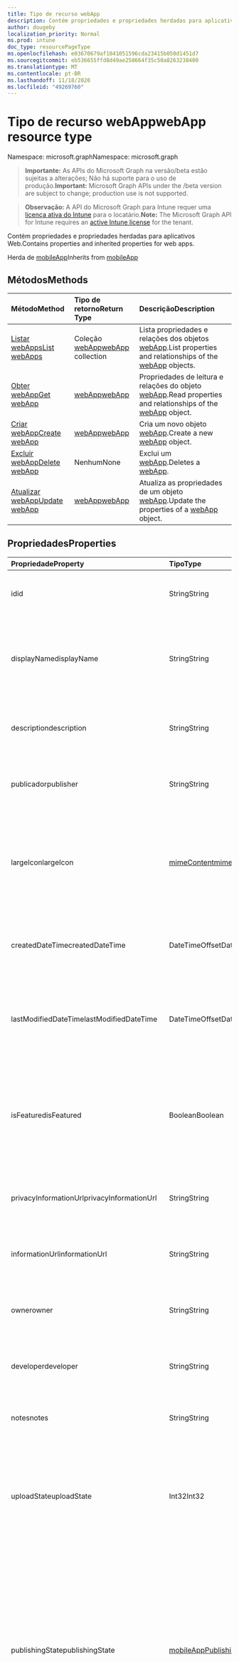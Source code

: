```yaml
---
title: Tipo de recurso webApp
description: Contém propriedades e propriedades herdadas para aplicativos Web.
author: dougeby
localization_priority: Normal
ms.prod: intune
doc_type: resourcePageType
ms.openlocfilehash: e03670679af1041051596cda23415b050d1451d7
ms.sourcegitcommit: eb536655ffd8d49ae258664f35c50a8263238400
ms.translationtype: MT
ms.contentlocale: pt-BR
ms.lasthandoff: 11/18/2020
ms.locfileid: "49269760"
---
```

# <a name="webapp-resource-type"></a><span data-ttu-id="eb47f-103">Tipo de recurso webApp</span><span class="sxs-lookup"><span data-stu-id="eb47f-103">webApp resource type</span></span>

<span data-ttu-id="eb47f-104">Namespace: microsoft.graph</span><span class="sxs-lookup"><span data-stu-id="eb47f-104">Namespace: microsoft.graph</span></span>

> <span data-ttu-id="eb47f-105">**Importante:** As APIs do Microsoft Graph na versão/beta estão sujeitas a alterações; Não há suporte para o uso de produção.</span><span class="sxs-lookup"><span data-stu-id="eb47f-105">**Important:** Microsoft Graph APIs under the /beta version are subject to change; production use is not supported.</span></span>

> <span data-ttu-id="eb47f-106">**Observação:** A API do Microsoft Graph para Intune requer uma [licença ativa do Intune](https://go.microsoft.com/fwlink/?linkid=839381) para o locatário.</span><span class="sxs-lookup"><span data-stu-id="eb47f-106">**Note:** The Microsoft Graph API for Intune requires an [active Intune license](https://go.microsoft.com/fwlink/?linkid=839381) for the tenant.</span></span>

<span data-ttu-id="eb47f-107">Contém propriedades e propriedades herdadas para aplicativos Web.</span><span class="sxs-lookup"><span data-stu-id="eb47f-107">Contains properties and inherited properties for web apps.</span></span>


<span data-ttu-id="eb47f-108">Herda de [mobileApp](../resources/intune-shared-mobileapp.md)</span><span class="sxs-lookup"><span data-stu-id="eb47f-108">Inherits from [mobileApp](../resources/intune-shared-mobileapp.md)</span></span>

## <a name="methods"></a><span data-ttu-id="eb47f-109">Métodos</span><span class="sxs-lookup"><span data-stu-id="eb47f-109">Methods</span></span>
|<span data-ttu-id="eb47f-110">Método</span><span class="sxs-lookup"><span data-stu-id="eb47f-110">Method</span></span>|<span data-ttu-id="eb47f-111">Tipo de retorno</span><span class="sxs-lookup"><span data-stu-id="eb47f-111">Return Type</span></span>|<span data-ttu-id="eb47f-112">Descrição</span><span class="sxs-lookup"><span data-stu-id="eb47f-112">Description</span></span>|
|:---|:---|:---|
|[<span data-ttu-id="eb47f-113">Listar webApps</span><span class="sxs-lookup"><span data-stu-id="eb47f-113">List webApps</span></span>](../api/intune-apps-webapp-list.md)|<span data-ttu-id="eb47f-114">Coleção [webApp](../resources/intune-apps-webapp.md)</span><span class="sxs-lookup"><span data-stu-id="eb47f-114">[webApp](../resources/intune-apps-webapp.md) collection</span></span>|<span data-ttu-id="eb47f-115">Lista propriedades e relações dos objetos [webApp](../resources/intune-apps-webapp.md).</span><span class="sxs-lookup"><span data-stu-id="eb47f-115">List properties and relationships of the [webApp](../resources/intune-apps-webapp.md) objects.</span></span>|
|[<span data-ttu-id="eb47f-116">Obter webApp</span><span class="sxs-lookup"><span data-stu-id="eb47f-116">Get webApp</span></span>](../api/intune-apps-webapp-get.md)|[<span data-ttu-id="eb47f-117">webApp</span><span class="sxs-lookup"><span data-stu-id="eb47f-117">webApp</span></span>](../resources/intune-apps-webapp.md)|<span data-ttu-id="eb47f-118">Propriedades de leitura e relações do objeto [webApp](../resources/intune-apps-webapp.md).</span><span class="sxs-lookup"><span data-stu-id="eb47f-118">Read properties and relationships of the [webApp](../resources/intune-apps-webapp.md) object.</span></span>|
|[<span data-ttu-id="eb47f-119">Criar webApp</span><span class="sxs-lookup"><span data-stu-id="eb47f-119">Create webApp</span></span>](../api/intune-apps-webapp-create.md)|[<span data-ttu-id="eb47f-120">webApp</span><span class="sxs-lookup"><span data-stu-id="eb47f-120">webApp</span></span>](../resources/intune-apps-webapp.md)|<span data-ttu-id="eb47f-121">Cria um novo objeto [webApp](../resources/intune-apps-webapp.md).</span><span class="sxs-lookup"><span data-stu-id="eb47f-121">Create a new [webApp](../resources/intune-apps-webapp.md) object.</span></span>|
|[<span data-ttu-id="eb47f-122">Excluir webApp</span><span class="sxs-lookup"><span data-stu-id="eb47f-122">Delete webApp</span></span>](../api/intune-apps-webapp-delete.md)|<span data-ttu-id="eb47f-123">Nenhum</span><span class="sxs-lookup"><span data-stu-id="eb47f-123">None</span></span>|<span data-ttu-id="eb47f-124">Exclui um [webApp](../resources/intune-apps-webapp.md).</span><span class="sxs-lookup"><span data-stu-id="eb47f-124">Deletes a [webApp](../resources/intune-apps-webapp.md).</span></span>|
|[<span data-ttu-id="eb47f-125">Atualizar webApp</span><span class="sxs-lookup"><span data-stu-id="eb47f-125">Update webApp</span></span>](../api/intune-apps-webapp-update.md)|[<span data-ttu-id="eb47f-126">webApp</span><span class="sxs-lookup"><span data-stu-id="eb47f-126">webApp</span></span>](../resources/intune-apps-webapp.md)|<span data-ttu-id="eb47f-127">Atualiza as propriedades de um objeto [webApp](../resources/intune-apps-webapp.md).</span><span class="sxs-lookup"><span data-stu-id="eb47f-127">Update the properties of a [webApp](../resources/intune-apps-webapp.md) object.</span></span>|

## <a name="properties"></a><span data-ttu-id="eb47f-128">Propriedades</span><span class="sxs-lookup"><span data-stu-id="eb47f-128">Properties</span></span>
|<span data-ttu-id="eb47f-129">Propriedade</span><span class="sxs-lookup"><span data-stu-id="eb47f-129">Property</span></span>|<span data-ttu-id="eb47f-130">Tipo</span><span class="sxs-lookup"><span data-stu-id="eb47f-130">Type</span></span>|<span data-ttu-id="eb47f-131">Descrição</span><span class="sxs-lookup"><span data-stu-id="eb47f-131">Description</span></span>|
|:---|:---|:---|
|<span data-ttu-id="eb47f-132">id</span><span class="sxs-lookup"><span data-stu-id="eb47f-132">id</span></span>|<span data-ttu-id="eb47f-133">String</span><span class="sxs-lookup"><span data-stu-id="eb47f-133">String</span></span>|<span data-ttu-id="eb47f-134">Chave da entidade.</span><span class="sxs-lookup"><span data-stu-id="eb47f-134">Key of the entity.</span></span> <span data-ttu-id="eb47f-135">Herdado de [mobileApp](../resources/intune-shared-mobileapp.md)</span><span class="sxs-lookup"><span data-stu-id="eb47f-135">Inherited from [mobileApp](../resources/intune-shared-mobileapp.md)</span></span>|
|<span data-ttu-id="eb47f-136">displayName</span><span class="sxs-lookup"><span data-stu-id="eb47f-136">displayName</span></span>|<span data-ttu-id="eb47f-137">String</span><span class="sxs-lookup"><span data-stu-id="eb47f-137">String</span></span>|<span data-ttu-id="eb47f-138">O título do aplicativo importado ou definido pelo administrador.</span><span class="sxs-lookup"><span data-stu-id="eb47f-138">The admin provided or imported title of the app.</span></span> <span data-ttu-id="eb47f-139">Herdado de [mobileApp](../resources/intune-shared-mobileapp.md)</span><span class="sxs-lookup"><span data-stu-id="eb47f-139">Inherited from [mobileApp](../resources/intune-shared-mobileapp.md)</span></span>|
|<span data-ttu-id="eb47f-140">description</span><span class="sxs-lookup"><span data-stu-id="eb47f-140">description</span></span>|<span data-ttu-id="eb47f-141">String</span><span class="sxs-lookup"><span data-stu-id="eb47f-141">String</span></span>|<span data-ttu-id="eb47f-142">A descrição do aplicativo.</span><span class="sxs-lookup"><span data-stu-id="eb47f-142">The description of the app.</span></span> <span data-ttu-id="eb47f-143">Herdado de [mobileApp](../resources/intune-shared-mobileapp.md)</span><span class="sxs-lookup"><span data-stu-id="eb47f-143">Inherited from [mobileApp](../resources/intune-shared-mobileapp.md)</span></span>|
|<span data-ttu-id="eb47f-144">publicador</span><span class="sxs-lookup"><span data-stu-id="eb47f-144">publisher</span></span>|<span data-ttu-id="eb47f-145">String</span><span class="sxs-lookup"><span data-stu-id="eb47f-145">String</span></span>|<span data-ttu-id="eb47f-146">O publicador do aplicativo.</span><span class="sxs-lookup"><span data-stu-id="eb47f-146">The publisher of the app.</span></span> <span data-ttu-id="eb47f-147">Herdado de [mobileApp](../resources/intune-shared-mobileapp.md)</span><span class="sxs-lookup"><span data-stu-id="eb47f-147">Inherited from [mobileApp](../resources/intune-shared-mobileapp.md)</span></span>|
|<span data-ttu-id="eb47f-148">largeIcon</span><span class="sxs-lookup"><span data-stu-id="eb47f-148">largeIcon</span></span>|[<span data-ttu-id="eb47f-149">mimeContent</span><span class="sxs-lookup"><span data-stu-id="eb47f-149">mimeContent</span></span>](../resources/intune-shared-mimecontent.md)|<span data-ttu-id="eb47f-150">O ícone grande, a ser exibido nos detalhes do aplicativo e usado para o carregamento do ícone.</span><span class="sxs-lookup"><span data-stu-id="eb47f-150">The large icon, to be displayed in the app details and used for upload of the icon.</span></span> <span data-ttu-id="eb47f-151">Herdado de [mobileApp](../resources/intune-shared-mobileapp.md)</span><span class="sxs-lookup"><span data-stu-id="eb47f-151">Inherited from [mobileApp](../resources/intune-shared-mobileapp.md)</span></span>|
|<span data-ttu-id="eb47f-152">createdDateTime</span><span class="sxs-lookup"><span data-stu-id="eb47f-152">createdDateTime</span></span>|<span data-ttu-id="eb47f-153">DateTimeOffset</span><span class="sxs-lookup"><span data-stu-id="eb47f-153">DateTimeOffset</span></span>|<span data-ttu-id="eb47f-154">A data e a hora da criação do aplicativo.</span><span class="sxs-lookup"><span data-stu-id="eb47f-154">The date and time the app was created.</span></span> <span data-ttu-id="eb47f-155">Herdado de [mobileApp](../resources/intune-shared-mobileapp.md)</span><span class="sxs-lookup"><span data-stu-id="eb47f-155">Inherited from [mobileApp](../resources/intune-shared-mobileapp.md)</span></span>|
|<span data-ttu-id="eb47f-156">lastModifiedDateTime</span><span class="sxs-lookup"><span data-stu-id="eb47f-156">lastModifiedDateTime</span></span>|<span data-ttu-id="eb47f-157">DateTimeOffset</span><span class="sxs-lookup"><span data-stu-id="eb47f-157">DateTimeOffset</span></span>|<span data-ttu-id="eb47f-158">A data e a hora que o aplicativo foi modificado pela última vez.</span><span class="sxs-lookup"><span data-stu-id="eb47f-158">The date and time the app was last modified.</span></span> <span data-ttu-id="eb47f-159">Herdado de [mobileApp](../resources/intune-shared-mobileapp.md)</span><span class="sxs-lookup"><span data-stu-id="eb47f-159">Inherited from [mobileApp](../resources/intune-shared-mobileapp.md)</span></span>|
|<span data-ttu-id="eb47f-160">isFeatured</span><span class="sxs-lookup"><span data-stu-id="eb47f-160">isFeatured</span></span>|<span data-ttu-id="eb47f-161">Boolean</span><span class="sxs-lookup"><span data-stu-id="eb47f-161">Boolean</span></span>|<span data-ttu-id="eb47f-162">O valor que indica se o aplicativo está marcado como em destaque pelo administrador. Herdado de [mobileApp](../resources/intune-shared-mobileapp.md)</span><span class="sxs-lookup"><span data-stu-id="eb47f-162">The value indicating whether the app is marked as featured by the admin. Inherited from [mobileApp](../resources/intune-shared-mobileapp.md)</span></span>|
|<span data-ttu-id="eb47f-163">privacyInformationUrl</span><span class="sxs-lookup"><span data-stu-id="eb47f-163">privacyInformationUrl</span></span>|<span data-ttu-id="eb47f-164">String</span><span class="sxs-lookup"><span data-stu-id="eb47f-164">String</span></span>|<span data-ttu-id="eb47f-165">A URL da declaração de privacidade.</span><span class="sxs-lookup"><span data-stu-id="eb47f-165">The privacy statement Url.</span></span> <span data-ttu-id="eb47f-166">Herdado de [mobileApp](../resources/intune-shared-mobileapp.md)</span><span class="sxs-lookup"><span data-stu-id="eb47f-166">Inherited from [mobileApp](../resources/intune-shared-mobileapp.md)</span></span>|
|<span data-ttu-id="eb47f-167">informationUrl</span><span class="sxs-lookup"><span data-stu-id="eb47f-167">informationUrl</span></span>|<span data-ttu-id="eb47f-168">String</span><span class="sxs-lookup"><span data-stu-id="eb47f-168">String</span></span>|<span data-ttu-id="eb47f-169">A URL de informações adicionais.</span><span class="sxs-lookup"><span data-stu-id="eb47f-169">The more information Url.</span></span> <span data-ttu-id="eb47f-170">Herdado de [mobileApp](../resources/intune-shared-mobileapp.md)</span><span class="sxs-lookup"><span data-stu-id="eb47f-170">Inherited from [mobileApp](../resources/intune-shared-mobileapp.md)</span></span>|
|<span data-ttu-id="eb47f-171">owner</span><span class="sxs-lookup"><span data-stu-id="eb47f-171">owner</span></span>|<span data-ttu-id="eb47f-172">String</span><span class="sxs-lookup"><span data-stu-id="eb47f-172">String</span></span>|<span data-ttu-id="eb47f-173">O proprietário do conteúdo.</span><span class="sxs-lookup"><span data-stu-id="eb47f-173">The owner of the app.</span></span> <span data-ttu-id="eb47f-174">Herdado de [mobileApp](../resources/intune-shared-mobileapp.md)</span><span class="sxs-lookup"><span data-stu-id="eb47f-174">Inherited from [mobileApp](../resources/intune-shared-mobileapp.md)</span></span>|
|<span data-ttu-id="eb47f-175">developer</span><span class="sxs-lookup"><span data-stu-id="eb47f-175">developer</span></span>|<span data-ttu-id="eb47f-176">String</span><span class="sxs-lookup"><span data-stu-id="eb47f-176">String</span></span>|<span data-ttu-id="eb47f-177">O desenvolvedor do aplicativo.</span><span class="sxs-lookup"><span data-stu-id="eb47f-177">The developer of the app.</span></span> <span data-ttu-id="eb47f-178">Herdado de [mobileApp](../resources/intune-shared-mobileapp.md)</span><span class="sxs-lookup"><span data-stu-id="eb47f-178">Inherited from [mobileApp](../resources/intune-shared-mobileapp.md)</span></span>|
|<span data-ttu-id="eb47f-179">notes</span><span class="sxs-lookup"><span data-stu-id="eb47f-179">notes</span></span>|<span data-ttu-id="eb47f-180">String</span><span class="sxs-lookup"><span data-stu-id="eb47f-180">String</span></span>|<span data-ttu-id="eb47f-181">Anotações do aplicativo.</span><span class="sxs-lookup"><span data-stu-id="eb47f-181">Notes for the app.</span></span> <span data-ttu-id="eb47f-182">Herdado de [mobileApp](../resources/intune-shared-mobileapp.md)</span><span class="sxs-lookup"><span data-stu-id="eb47f-182">Inherited from [mobileApp](../resources/intune-shared-mobileapp.md)</span></span>|
|<span data-ttu-id="eb47f-183">uploadState</span><span class="sxs-lookup"><span data-stu-id="eb47f-183">uploadState</span></span>|<span data-ttu-id="eb47f-184">Int32</span><span class="sxs-lookup"><span data-stu-id="eb47f-184">Int32</span></span>|<span data-ttu-id="eb47f-185">O estado de upload.</span><span class="sxs-lookup"><span data-stu-id="eb47f-185">The upload state.</span></span> <span data-ttu-id="eb47f-186">Os valores possíveis são: 0- `Not Ready` , 1- `Ready` , 2- `Processing` .</span><span class="sxs-lookup"><span data-stu-id="eb47f-186">Possible values are: 0 - `Not Ready`, 1 - `Ready`, 2 - `Processing`.</span></span> <span data-ttu-id="eb47f-187">Herdado de [mobileApp](../resources/intune-shared-mobileapp.md)</span><span class="sxs-lookup"><span data-stu-id="eb47f-187">Inherited from [mobileApp](../resources/intune-shared-mobileapp.md)</span></span>|
|<span data-ttu-id="eb47f-188">publishingState</span><span class="sxs-lookup"><span data-stu-id="eb47f-188">publishingState</span></span>|[<span data-ttu-id="eb47f-189">mobileAppPublishingState</span><span class="sxs-lookup"><span data-stu-id="eb47f-189">mobileAppPublishingState</span></span>](../resources/intune-apps-mobileapppublishingstate.md)|<span data-ttu-id="eb47f-190">O estado de publicação do aplicativo.</span><span class="sxs-lookup"><span data-stu-id="eb47f-190">The publishing state for the app.</span></span> <span data-ttu-id="eb47f-191">O aplicativo não pode ser assinado, a menos que ele seja publicado.</span><span class="sxs-lookup"><span data-stu-id="eb47f-191">The app cannot be assigned unless the app is published.</span></span> <span data-ttu-id="eb47f-192">Herdado de [mobileApp](../resources/intune-shared-mobileapp.md).</span><span class="sxs-lookup"><span data-stu-id="eb47f-192">Inherited from [mobileApp](../resources/intune-shared-mobileapp.md).</span></span> <span data-ttu-id="eb47f-193">Os valores possíveis são: `notPublished`, `processing`, `published`.</span><span class="sxs-lookup"><span data-stu-id="eb47f-193">Possible values are: `notPublished`, `processing`, `published`.</span></span>|
|<span data-ttu-id="eb47f-194">isAssigned</span><span class="sxs-lookup"><span data-stu-id="eb47f-194">isAssigned</span></span>|<span data-ttu-id="eb47f-195">Boolean</span><span class="sxs-lookup"><span data-stu-id="eb47f-195">Boolean</span></span>|<span data-ttu-id="eb47f-196">O valor que indica se o aplicativo é atribuído a pelo menos um grupo.</span><span class="sxs-lookup"><span data-stu-id="eb47f-196">The value indicating whether the app is assigned to at least one group.</span></span> <span data-ttu-id="eb47f-197">Herdado de [mobileApp](../resources/intune-shared-mobileapp.md)</span><span class="sxs-lookup"><span data-stu-id="eb47f-197">Inherited from [mobileApp](../resources/intune-shared-mobileapp.md)</span></span>|
|<span data-ttu-id="eb47f-198">roleScopeTagIds</span><span class="sxs-lookup"><span data-stu-id="eb47f-198">roleScopeTagIds</span></span>|<span data-ttu-id="eb47f-199">Coleção de cadeias de caracteres</span><span class="sxs-lookup"><span data-stu-id="eb47f-199">String collection</span></span>|<span data-ttu-id="eb47f-200">Lista de IDs de marca de escopo para este aplicativo móvel.</span><span class="sxs-lookup"><span data-stu-id="eb47f-200">List of scope tag ids for this mobile app.</span></span> <span data-ttu-id="eb47f-201">Herdado de [mobileApp](../resources/intune-shared-mobileapp.md)</span><span class="sxs-lookup"><span data-stu-id="eb47f-201">Inherited from [mobileApp](../resources/intune-shared-mobileapp.md)</span></span>|
|<span data-ttu-id="eb47f-202">dependentAppCount</span><span class="sxs-lookup"><span data-stu-id="eb47f-202">dependentAppCount</span></span>|<span data-ttu-id="eb47f-203">Int32</span><span class="sxs-lookup"><span data-stu-id="eb47f-203">Int32</span></span>|<span data-ttu-id="eb47f-204">O número total de dependências do aplicativo filho.</span><span class="sxs-lookup"><span data-stu-id="eb47f-204">The total number of dependencies the child app has.</span></span> <span data-ttu-id="eb47f-205">Herdado de [mobileApp](../resources/intune-shared-mobileapp.md)</span><span class="sxs-lookup"><span data-stu-id="eb47f-205">Inherited from [mobileApp](../resources/intune-shared-mobileapp.md)</span></span>|
|<span data-ttu-id="eb47f-206">supersedingAppCount</span><span class="sxs-lookup"><span data-stu-id="eb47f-206">supersedingAppCount</span></span>|<span data-ttu-id="eb47f-207">Int32</span><span class="sxs-lookup"><span data-stu-id="eb47f-207">Int32</span></span>|<span data-ttu-id="eb47f-208">O número total de aplicativos que este aplicativo substitui direta ou indiretamente.</span><span class="sxs-lookup"><span data-stu-id="eb47f-208">The total number of apps this app directly or indirectly supersedes.</span></span> <span data-ttu-id="eb47f-209">Herdado de [mobileApp](../resources/intune-shared-mobileapp.md)</span><span class="sxs-lookup"><span data-stu-id="eb47f-209">Inherited from [mobileApp](../resources/intune-shared-mobileapp.md)</span></span>|
|<span data-ttu-id="eb47f-210">supersededAppCount</span><span class="sxs-lookup"><span data-stu-id="eb47f-210">supersededAppCount</span></span>|<span data-ttu-id="eb47f-211">Int32</span><span class="sxs-lookup"><span data-stu-id="eb47f-211">Int32</span></span>|<span data-ttu-id="eb47f-212">O número total de aplicativos que este aplicativo está substituindo direta ou indiretamente por.</span><span class="sxs-lookup"><span data-stu-id="eb47f-212">The total number of apps this app is directly or indirectly superseded by.</span></span> <span data-ttu-id="eb47f-213">Herdado de [mobileApp](../resources/intune-shared-mobileapp.md)</span><span class="sxs-lookup"><span data-stu-id="eb47f-213">Inherited from [mobileApp](../resources/intune-shared-mobileapp.md)</span></span>|
|<span data-ttu-id="eb47f-214">appUrl</span><span class="sxs-lookup"><span data-stu-id="eb47f-214">appUrl</span></span>|<span data-ttu-id="eb47f-215">String</span><span class="sxs-lookup"><span data-stu-id="eb47f-215">String</span></span>|<span data-ttu-id="eb47f-216">A URL do aplicativo Web.</span><span class="sxs-lookup"><span data-stu-id="eb47f-216">The web app URL.</span></span>|
|<span data-ttu-id="eb47f-217">useManagedBrowser</span><span class="sxs-lookup"><span data-stu-id="eb47f-217">useManagedBrowser</span></span>|<span data-ttu-id="eb47f-218">Boolean</span><span class="sxs-lookup"><span data-stu-id="eb47f-218">Boolean</span></span>|<span data-ttu-id="eb47f-219">Se o navegador gerenciado deve ou não ser usado.</span><span class="sxs-lookup"><span data-stu-id="eb47f-219">Whether or not to use managed browser.</span></span> <span data-ttu-id="eb47f-220">Essa propriedade só é aplicável ao Android e ao IOS.</span><span class="sxs-lookup"><span data-stu-id="eb47f-220">This property is only applicable for Android and IOS.</span></span>|

## <a name="relationships"></a><span data-ttu-id="eb47f-221">Relações</span><span class="sxs-lookup"><span data-stu-id="eb47f-221">Relationships</span></span>
|<span data-ttu-id="eb47f-222">Relação</span><span class="sxs-lookup"><span data-stu-id="eb47f-222">Relationship</span></span>|<span data-ttu-id="eb47f-223">Tipo</span><span class="sxs-lookup"><span data-stu-id="eb47f-223">Type</span></span>|<span data-ttu-id="eb47f-224">Descrição</span><span class="sxs-lookup"><span data-stu-id="eb47f-224">Description</span></span>|
|:---|:---|:---|
|<span data-ttu-id="eb47f-225">categories</span><span class="sxs-lookup"><span data-stu-id="eb47f-225">categories</span></span>|<span data-ttu-id="eb47f-226">Coleção [mobileAppCategory](../resources/intune-apps-mobileappcategory.md)</span><span class="sxs-lookup"><span data-stu-id="eb47f-226">[mobileAppCategory](../resources/intune-apps-mobileappcategory.md) collection</span></span>|<span data-ttu-id="eb47f-227">A lista de categorias para este aplicativo.</span><span class="sxs-lookup"><span data-stu-id="eb47f-227">The list of categories for this app.</span></span> <span data-ttu-id="eb47f-228">Herdado de [mobileApp](../resources/intune-shared-mobileapp.md)</span><span class="sxs-lookup"><span data-stu-id="eb47f-228">Inherited from [mobileApp](../resources/intune-shared-mobileapp.md)</span></span>|
|<span data-ttu-id="eb47f-229">assignments</span><span class="sxs-lookup"><span data-stu-id="eb47f-229">assignments</span></span>|<span data-ttu-id="eb47f-230">Coleção [mobileAppAssignment](../resources/intune-apps-mobileappassignment.md)</span><span class="sxs-lookup"><span data-stu-id="eb47f-230">[mobileAppAssignment](../resources/intune-apps-mobileappassignment.md) collection</span></span>|<span data-ttu-id="eb47f-231">A lista de atribuições de grupo para esse aplicativo móvel.</span><span class="sxs-lookup"><span data-stu-id="eb47f-231">The list of group assignments for this mobile app.</span></span> <span data-ttu-id="eb47f-232">Herdado de [mobileApp](../resources/intune-shared-mobileapp.md)</span><span class="sxs-lookup"><span data-stu-id="eb47f-232">Inherited from [mobileApp](../resources/intune-shared-mobileapp.md)</span></span>|
|<span data-ttu-id="eb47f-233">installSummary</span><span class="sxs-lookup"><span data-stu-id="eb47f-233">installSummary</span></span>|[<span data-ttu-id="eb47f-234">mobileAppInstallSummary</span><span class="sxs-lookup"><span data-stu-id="eb47f-234">mobileAppInstallSummary</span></span>](../resources/intune-apps-mobileappinstallsummary.md)|<span data-ttu-id="eb47f-235">Resumo de instalação do aplicativo móvel.</span><span class="sxs-lookup"><span data-stu-id="eb47f-235">Mobile App Install Summary.</span></span> <span data-ttu-id="eb47f-236">Herdado de [mobileApp](../resources/intune-shared-mobileapp.md)</span><span class="sxs-lookup"><span data-stu-id="eb47f-236">Inherited from [mobileApp](../resources/intune-shared-mobileapp.md)</span></span>|
|<span data-ttu-id="eb47f-237">deviceStatuses</span><span class="sxs-lookup"><span data-stu-id="eb47f-237">deviceStatuses</span></span>|<span data-ttu-id="eb47f-238">coleção [mobileAppInstallStatus](../resources/intune-apps-mobileappinstallstatus.md)</span><span class="sxs-lookup"><span data-stu-id="eb47f-238">[mobileAppInstallStatus](../resources/intune-apps-mobileappinstallstatus.md) collection</span></span>|<span data-ttu-id="eb47f-239">A lista de Estados de instalação para este aplicativo móvel.</span><span class="sxs-lookup"><span data-stu-id="eb47f-239">The list of installation states for this mobile app.</span></span> <span data-ttu-id="eb47f-240">Herdado de [mobileApp](../resources/intune-shared-mobileapp.md)</span><span class="sxs-lookup"><span data-stu-id="eb47f-240">Inherited from [mobileApp](../resources/intune-shared-mobileapp.md)</span></span>|
|<span data-ttu-id="eb47f-241">userStatuses</span><span class="sxs-lookup"><span data-stu-id="eb47f-241">userStatuses</span></span>|<span data-ttu-id="eb47f-242">coleção [userAppInstallStatus](../resources/intune-apps-userappinstallstatus.md)</span><span class="sxs-lookup"><span data-stu-id="eb47f-242">[userAppInstallStatus](../resources/intune-apps-userappinstallstatus.md) collection</span></span>|<span data-ttu-id="eb47f-243">A lista de Estados de instalação para este aplicativo móvel.</span><span class="sxs-lookup"><span data-stu-id="eb47f-243">The list of installation states for this mobile app.</span></span> <span data-ttu-id="eb47f-244">Herdado de [mobileApp](../resources/intune-shared-mobileapp.md)</span><span class="sxs-lookup"><span data-stu-id="eb47f-244">Inherited from [mobileApp](../resources/intune-shared-mobileapp.md)</span></span>|
|<span data-ttu-id="eb47f-245">relações</span><span class="sxs-lookup"><span data-stu-id="eb47f-245">relationships</span></span>|<span data-ttu-id="eb47f-246">coleção [mobileAppRelationship](../resources/intune-apps-mobileapprelationship.md)</span><span class="sxs-lookup"><span data-stu-id="eb47f-246">[mobileAppRelationship](../resources/intune-apps-mobileapprelationship.md) collection</span></span>|<span data-ttu-id="eb47f-247">O conjunto de relações diretas para este aplicativo.</span><span class="sxs-lookup"><span data-stu-id="eb47f-247">The set of direct relationships for this app.</span></span> <span data-ttu-id="eb47f-248">Herdado de [mobileApp](../resources/intune-shared-mobileapp.md)</span><span class="sxs-lookup"><span data-stu-id="eb47f-248">Inherited from [mobileApp](../resources/intune-shared-mobileapp.md)</span></span>|

## <a name="json-representation"></a><span data-ttu-id="eb47f-249">Representação JSON</span><span class="sxs-lookup"><span data-stu-id="eb47f-249">JSON Representation</span></span>
<span data-ttu-id="eb47f-250">Veja a seguir uma representação JSON do recurso.</span><span class="sxs-lookup"><span data-stu-id="eb47f-250">Here is a JSON representation of the resource.</span></span>
<!-- {
  "blockType": "resource",
  "keyProperty": "id",
  "@odata.type": "microsoft.graph.webApp"
}
-->
``` json
{
  "@odata.type": "#microsoft.graph.webApp",
  "id": "String (identifier)",
  "displayName": "String",
  "description": "String",
  "publisher": "String",
  "largeIcon": {
    "@odata.type": "microsoft.graph.mimeContent",
    "type": "String",
    "value": "binary"
  },
  "createdDateTime": "String (timestamp)",
  "lastModifiedDateTime": "String (timestamp)",
  "isFeatured": true,
  "privacyInformationUrl": "String",
  "informationUrl": "String",
  "owner": "String",
  "developer": "String",
  "notes": "String",
  "uploadState": 1024,
  "publishingState": "String",
  "isAssigned": true,
  "roleScopeTagIds": [
    "String"
  ],
  "dependentAppCount": 1024,
  "supersedingAppCount": 1024,
  "supersededAppCount": 1024,
  "appUrl": "String",
  "useManagedBrowser": true
}
```




